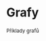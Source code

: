 # Grafy
<sup>Příklady grafů</sup>


<bdl-fmi id="id4" src="BurkhoffFMI.js" 
         fminame="Cardiovascular_Model_Burkhoff_HemodynamicsBurkhoff_0shallow"
         tolerance="0.000001" starttime="0" guid="{b5629132-3ba6-4153-87c2-f3ff108e1920}"
         valuereferences="33554435,637534265,637534241,637534290,16777312,637534466,637534294,637534268"
         valuelabels="Left Ventricle Volume,Pressure in Left Ventricle,Pressure in Aorta, Pressure in Left Atria, Heart Rate, LA elastance,MV open, AOV open"
         inputs="id1,16777312,1,60"
         controlid="id5"
         showcontrols="false"></bdl-fmi>

<bdl-range id="id1" min="40" max="180" step="1" default="60" title="Srdeční tep:"></bdl-range>
<div class="w3-row">
<div class="w3-col s12 l3">
<bdl-chartjs-xy id="id10" width="400" height="400" fromid="id4" labels="Pressure in Left Ventricle, Left Ventricle Volume" initialdata=";;0,0.00015;0,28000;0,0.00015;0,1400" refindex="0" refvalues="2"></bdl-chartjs-xy>
</div>
<div class="w3-col s12 l3">
 <bdl-chartjs-time   id="id11"  width="700"  height="400"  fromid="id4"  labels="Pressure in Aorta,Pressure in Left Ventricle, Left Ventricle Volume" refindex="1"  refvalues="3" verticalline="true" sectionid="id5"></bdl-chartjs-time>
 </div>
 <div class="w3-col s12 l3"> 
<bdl-chartjs-time id="id12" width="400" fromid="id4" labels="LA elastance" refindex="5" refvalues="1"></bdl-chartjs-time>
</div>
 <div class="w3-col s12 l3"> 
<bdl-chartjs-time   id="id13"  width="700"  height="400"  fromid="id4"  labels="Pressure in Aorta,Pressure in Left Ventricle, Left Ventricle Volume" refindex="1"  refvalues="3" verticalline="true"></bdl-chartjs-time>
</div>
<div class="w3-col s12 l3">
 <bdl-animate-gif fromid="id5" src="doc/heart.gif"></bdl-animate-gif>
</div>
<div class="w3-col s12 l3">
<bdl-animate-control 
id="id5" 
fromid="id4" 
speedfactor="20" 
segments="3;5;14;17;29" 
segmentlabels="4b plnění atriální systola;1 systola komor - isovolumická kontrakce;2 systola komor - ejekce;3 isovolumická relaxace;4a plnění" 
segmentcond="6,eq,0;7,eq,1;7,eq,0;6,eq,1;5,gt,100000" 
simsegments="14;24;35;52;76"></bdl-animate-control>
</div>
</div>

